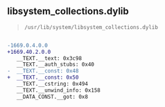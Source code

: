 ## libsystem_collections.dylib

> `/usr/lib/system/libsystem_collections.dylib`

```diff

-1669.0.4.0.0
+1669.40.2.0.0
   __TEXT.__text: 0x3c98
   __TEXT.__auth_stubs: 0x40
-  __TEXT.__const: 0x48
+  __TEXT.__const: 0x50
   __TEXT.__cstring: 0x494
   __TEXT.__unwind_info: 0x158
   __DATA_CONST.__got: 0x8

```
